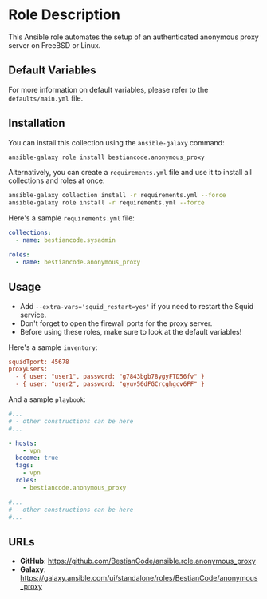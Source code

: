 # Role Description

This Ansible role automates the setup of an authenticated anonymous proxy server on FreeBSD or Linux.

## Default Variables

For more information on default variables, please refer to the `defaults/main.yml` file.

## Installation

You can install this collection using the `ansible-galaxy` command:

```bash
ansible-galaxy role install bestiancode.anonymous_proxy
```

Alternatively, you can create a `requirements.yml` file and use it to install all collections and roles at once:

```bash
ansible-galaxy collection install -r requirements.yml --force
ansible-galaxy role install -r requirements.yml --force
```

Here's a sample `requirements.yml` file:

```yaml
collections:
  - name: bestiancode.sysadmin

roles:
  - name: bestiancode.anonymous_proxy
```

## Usage

* Add `--extra-vars='squid_restart=yes'` if you need to restart the Squid service.
* Don't forget to open the firewall ports for the proxy server.
* Before using these roles, make sure to look at the default variables!

Here's a sample `inventory`:

```ini
squidTport: 45678
proxyUsers:
  - { user: "user1", password: "g7843bgb78ygyFTD56fv" }
  - { user: "user2", password: "gyuv56dFGCrcghgcv6FF" }
```

And a sample `playbook`:

```yaml
#...
# - other constructions can be here
#...

- hosts:
    - vpn
  become: true
  tags:
    - vpn
  roles:
    - bestiancode.anonymous_proxy

#...
# - other constructions can be here
#...
```

## URLs

- **GitHub**: https://github.com/BestianCode/ansible.role.anonymous_proxy
- **Galaxy**: https://galaxy.ansible.com/ui/standalone/roles/BestianCode/anonymous_proxy
